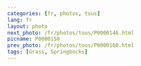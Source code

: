 ```yaml
---
categories: [fr, photos, tous]
lang: fr
layout: photo
next_photo: /fr/photos/tous/P0000146.html
picname: P0000158
prev_photo: /fr/photos/tous/P0000160.html
tags: [Grass, Springbocks]
---
```

